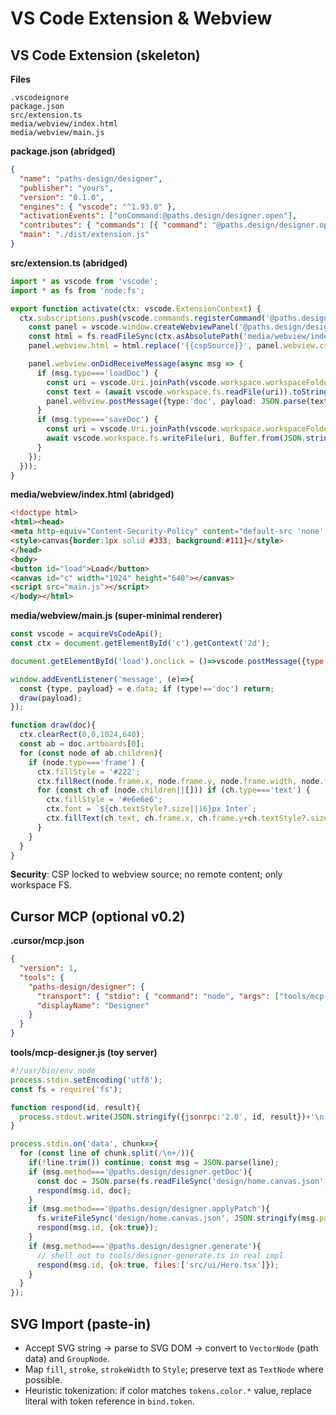 # VS Code Extension & Webview

## VS Code Extension (skeleton)

**Files**

```
.vscodeignore
package.json
src/extension.ts
media/webview/index.html
media/webview/main.js
```

**package.json (abridged)**

```json
{
  "name": "paths-design/designer",
  "publisher": "yours",
  "version": "0.1.0",
  "engines": { "vscode": "^1.93.0" },
  "activationEvents": ["onCommand:@paths.design/designer.open"],
  "contributes": { "commands": [{ "command": "@paths.design/designer.open", "title": "Open Designer" }] },
  "main": "./dist/extension.js"
}
```

**src/extension.ts (abridged)**

```ts
import * as vscode from 'vscode';
import * as fs from 'node:fs';

export function activate(ctx: vscode.ExtensionContext) {
  ctx.subscriptions.push(vscode.commands.registerCommand('@paths.design/designer.open', ()=>{
    const panel = vscode.window.createWebviewPanel('@paths.design/designer','Designer',{viewColumn:1},{enableScripts:true, retainContextWhenHidden:true});
    const html = fs.readFileSync(ctx.asAbsolutePath('media/webview/index.html'),'utf8');
    panel.webview.html = html.replace('{{cspSource}}', panel.webview.cspSource);

    panel.webview.onDidReceiveMessage(async msg => {
      if (msg.type==='loadDoc') {
        const uri = vscode.Uri.joinPath(vscode.workspace.workspaceFolders![0].uri,'design/home.canvas.json');
        const text = (await vscode.workspace.fs.readFile(uri)).toString();
        panel.webview.postMessage({type:'doc', payload: JSON.parse(text)});
      }
      if (msg.type==='saveDoc') {
        const uri = vscode.Uri.joinPath(vscode.workspace.workspaceFolders![0].uri,'design/home.canvas.json');
        await vscode.workspace.fs.writeFile(uri, Buffer.from(JSON.stringify(msg.payload, null, 2)));
      }
    });
  }));
}
```

**media/webview/index.html (abridged)**

```html
<!doctype html>
<html><head>
<meta http-equiv="Content-Security-Policy" content="default-src 'none'; img-src data:; style-src 'unsafe-inline' {{cspSource}}; script-src {{cspSource}};">
<style>canvas{border:1px solid #333; background:#111}</style>
</head>
<body>
<button id="load">Load</button>
<canvas id="c" width="1024" height="640"></canvas>
<script src="main.js"></script>
</body></html>
```

**media/webview/main.js (super-minimal renderer)**

```js
const vscode = acquireVsCodeApi();
const ctx = document.getElementById('c').getContext('2d');

document.getElementById('load').onclick = ()=>vscode.postMessage({type:'loadDoc'});

window.addEventListener('message', (e)=>{
  const {type, payload} = e.data; if (type!=='doc') return;
  draw(payload);
});

function draw(doc){
  ctx.clearRect(0,0,1024,640);
  const ab = doc.artboards[0];
  for (const node of ab.children){
    if (node.type==='frame') {
      ctx.fillStyle = '#222';
      ctx.fillRect(node.frame.x, node.frame.y, node.frame.width, node.frame.height);
      for (const ch of (node.children||[])) if (ch.type==='text') {
        ctx.fillStyle = '#e6e6e6';
        ctx.font = `${ch.textStyle?.size||16}px Inter`;
        ctx.fillText(ch.text, ch.frame.x, ch.frame.y+ch.textStyle?.size||16);
      }
    }
  }
}
```

**Security**: CSP locked to webview source; no remote content; only workspace FS.

## Cursor MCP (optional v0.2)

**.cursor/mcp.json**

```json
{
  "version": 1,
  "tools": {
    "paths-design/designer": {
      "transport": { "stdio": { "command": "node", "args": ["tools/mcp-designer.js"] } },
      "displayName": "Designer"
    }
  }
}
```

**tools/mcp-designer.js (toy server)**

```js
#!/usr/bin/env node
process.stdin.setEncoding('utf8');
const fs = require('fs');

function respond(id, result){
  process.stdout.write(JSON.stringify({jsonrpc:'2.0', id, result})+'\n');
}

process.stdin.on('data', chunk=>{
  for (const line of chunk.split(/\n+/)){
    if(!line.trim()) continue; const msg = JSON.parse(line);
    if (msg.method==='@paths.design/designer.getDoc'){
      const doc = JSON.parse(fs.readFileSync('design/home.canvas.json','utf8'));
      respond(msg.id, doc);
    }
    if (msg.method==='@paths.design/designer.applyPatch'){
      fs.writeFileSync('design/home.canvas.json', JSON.stringify(msg.params.doc, null, 2));
      respond(msg.id, {ok:true});
    }
    if (msg.method==='@paths.design/designer.generate'){
      // shell out to tools/designer-generate.ts in real impl
      respond(msg.id, {ok:true, files:['src/ui/Hero.tsx']});
    }
  }
});
```

## SVG Import (paste-in)

* Accept SVG string → parse to SVG DOM → convert to `VectorNode` (path data) and `GroupNode`.
* Map `fill`, `stroke`, `strokeWidth` to `Style`; preserve text as `TextNode` where possible.
* Heuristic tokenization: if color matches `tokens.color.*` value, replace literal with token reference in `bind.token`.
